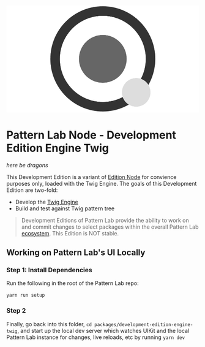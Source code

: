 ![Pattern Lab Logo](/patternlab.png "Pattern Lab Logo")

# Pattern Lab Node - Development Edition Engine Twig

_here be dragons_

This Development Edition is a variant of [Edition Node](https://github.com/pattern-lab/patternlab-node/tree/master/packages/edition-node) for convience purposes only, loaded with the Twig Engine. The goals of this Development Edition are two-fold:

* Develop the [Twig Engine](https://github.com/pattern-lab/patternlab-node/tree/master/packages/engine-twig)
* Build and test against Twig pattern tree

> Development Editions of Pattern Lab provide the ability to work on and commit changes to select packages within the overall Pattern Lab [ecosystem](https://patternlab.io/docs/overview-of-pattern-lab's-ecosystem/). This Edition is NOT stable.


## Working on Pattern Lab's UI Locally

### Step 1: Install Dependencies
Run the following in the root of the Pattern Lab repo:

```
yarn run setup
```

### Step 2
Finally, go back into this folder, `cd packages/development-edition-engine-twig`, and start up the local dev server which watches UIKit and the local Pattern Lab instance for changes, live reloads, etc by running `yarn dev`
